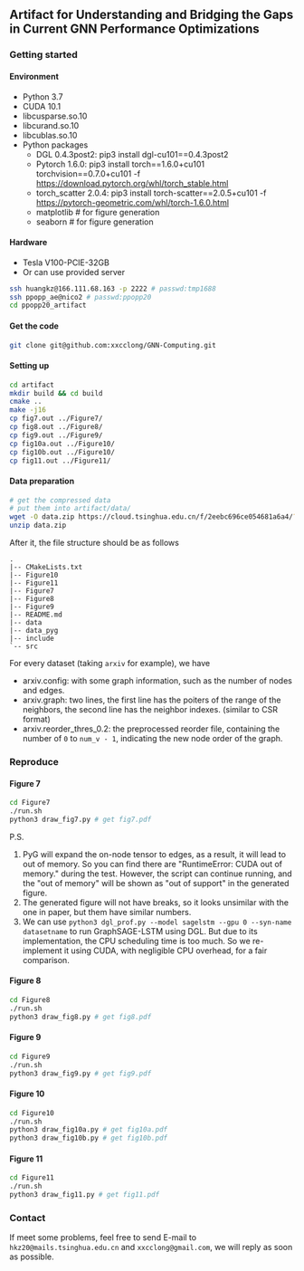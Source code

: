 ## Artifact for Understanding and Bridging the Gaps in Current GNN Performance Optimizations

### Getting started

#### Environment

* Python 3.7
* CUDA 10.1
* libcusparse.so.10
* libcurand.so.10
* libcublas.so.10
* Python packages
  * DGL 0.4.3post2: pip3 install dgl-cu101==0.4.3post2
  * Pytorch 1.6.0: pip3 install torch==1.6.0+cu101 torchvision==0.7.0+cu101 -f https://download.pytorch.org/whl/torch_stable.html
  * torch_scatter 2.0.4: pip3 install torch-scatter==2.0.5+cu101 -f https://pytorch-geometric.com/whl/torch-1.6.0.html
  * matplotlib # for figure generation
  * seaborn # for figure generation

#### Hardware

* Tesla V100-PCIE-32GB
* Or can use provided server
```bash
ssh huangkz@166.111.68.163 -p 2222 # passwd:tmp1688
ssh ppopp_ae@nico2 # passwd:ppopp20
cd ppopp20_artifact
```

#### Get the code

```bash
git clone git@github.com:xxcclong/GNN-Computing.git
```

#### Setting up

```bash
cd artifact
mkdir build && cd build
cmake ..
make -j16
cp fig7.out ../Figure7/
cp fig8.out ../Figure8/
cp fig9.out ../Figure9/
cp fig10a.out ../Figure10/
cp fig10b.out ../Figure10/
cp fig11.out ../Figure11/
```

#### Data preparation

```bash
# get the compressed data
# put them into artifact/data/
wget -O data.zip https://cloud.tsinghua.edu.cn/f/2eebc696ce054681a6a4/?dl=1
unzip data.zip
```

After it, the file structure should be as follows
```
.
|-- CMakeLists.txt
|-- Figure10
|-- Figure11
|-- Figure7
|-- Figure8
|-- Figure9
|-- README.md
|-- data
|-- data_pyg
|-- include
`-- src
```

For every dataset (taking `arxiv` for example), we have

* arxiv.config: with some graph information, such as the number of nodes and edges.
* arxiv.graph: two lines, the first line has the poiters of the range of the neighbors, the second line has the neighbor indexes. (similar to CSR format)
* arxiv.reorder_thres_0.2: the preprocessed reorder file, containing the number of `0` to `num_v - 1`, indicating the new node order of the graph.


### Reproduce

#### Figure 7

```bash
cd Figure7
./run.sh
python3 draw_fig7.py # get fig7.pdf
```

P.S.

1. PyG will expand the on-node tensor to edges, as a result, it will lead to out of memory. So you can find there are "RuntimeError: CUDA out of memory." during the test. However, the script can continue running, and the "out of memory" will be shown as "out of support" in the generated figure.
2. The generated figure will not have breaks, so it looks unsimilar with the one in paper, but them have similar numbers.
3. We can use `python3 dgl_prof.py --model sagelstm --gpu 0 --syn-name datasetname` to run GraphSAGE-LSTM using DGL. But due to its implementation, the CPU scheduling time is too much. So we re-implement it using CUDA, with negligible CPU overhead, for a fair comparison.

#### Figure 8

```bash
cd Figure8
./run.sh
python3 draw_fig8.py # get fig8.pdf
```

#### Figure 9

```bash
cd Figure9
./run.sh
python3 draw_fig9.py # get fig9.pdf
```

#### Figure 10

```bash
cd Figure10
./run.sh
python3 draw_fig10a.py # get fig10a.pdf
python3 draw_fig10b.py # get fig10b.pdf
```

#### Figure 11

```bash
cd Figure11
./run.sh
python3 draw_fig11.py # get fig11.pdf
```

### Contact

If meet some problems, feel free to send E-mail to `hkz20@mails.tsinghua.edu.cn` and `xxcclong@gmail.com`, we will reply as soon as possible.
